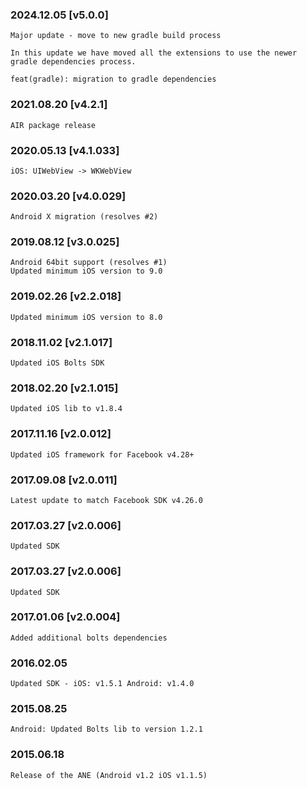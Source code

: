 ### 2024.12.05 [v5.0.0]

```
Major update - move to new gradle build process

In this update we have moved all the extensions to use the newer gradle dependencies process. 

feat(gradle): migration to gradle dependencies
```

### 2021.08.20 [v4.2.1]

```
AIR package release
```

### 2020.05.13 [v4.1.033]

```
iOS: UIWebView -> WKWebView
```

### 2020.03.20 [v4.0.029]

```
Android X migration (resolves #2)
```

### 2019.08.12 [v3.0.025]

```
Android 64bit support (resolves #1)
Updated minimum iOS version to 9.0
```

### 2019.02.26 [v2.2.018]

```
Updated minimum iOS version to 8.0
```

### 2018.11.02 [v2.1.017]

```
Updated iOS Bolts SDK
```

### 2018.02.20 [v2.1.015]

```
Updated iOS lib to v1.8.4
```

### 2017.11.16 [v2.0.012]

```
Updated iOS framework for Facebook v4.28+
```

### 2017.09.08 [v2.0.011]

```
Latest update to match Facebook SDK v4.26.0
```

### 2017.03.27 [v2.0.006]

```
Updated SDK
```

### 2017.03.27 [v2.0.006]

```
Updated SDK
```

### 2017.01.06 [v2.0.004]

```
Added additional bolts dependencies
```

### 2016.02.05

```
Updated SDK - iOS: v1.5.1 Android: v1.4.0
```

### 2015.08.25

```
Android: Updated Bolts lib to version 1.2.1
```

### 2015.06.18

```
Release of the ANE (Android v1.2 iOS v1.1.5)
```
